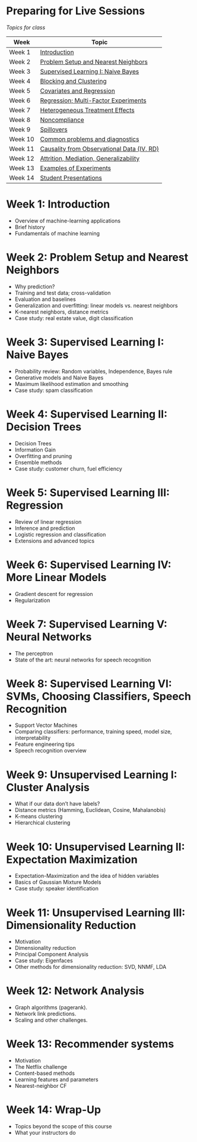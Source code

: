 # Preparing for Live Sessions 

*Topics for class*

| Week  | Topic |
|------|----------| 
|Week 1 | [Introduction](#week-1-introduction) | 
|Week 2 | [Problem Setup and Nearest Neighbors](#week-2-problem-setup-and-nearest-neighbors) |  
|Week 3 | [Supervised Learning I: Naive Bayes](#week-3-Supervised-Learning-I-Naive-Bayes) |
|Week 4 | [Blocking and Clustering](#week-4-blocking-and-clustering) |
|Week 5 | [Covariates and Regression](#week-5-covariates-and-regression) |
|Week 6 | [Regression; Multi-Factor Experiments](#week-6-regression-multi-factor-experiments) |
|Week 7 | [Heterogeneous Treatment Effects ](#week-7-heterogeneous-treatment-effects) |
|Week 8 | [Noncompliance](#week-8-noncompliance) |
|Week 9 | [Spillovers](#week-9-spillovers) |
|Week 10 | [Common problems and diagnostics](#week-10-common-problems-and-diagnostics) |
|Week 11 | [Causality from Observational Data (IV, RD)](#week-11---causality-from-observational-data-iv-rd) | 
|Week 12 | [Attrition, Mediation, Generalizability](#week-12---attrition-mediation-generalizability) |
|Week 13 | [Examples of Experiments](#week-13---examples-of-experiments) |
|Week 14 | [Student Presentations](#student-presentations-plan-on-15-20-min-plus-time-for-questions) |


# Week 1: Introduction
 * Overview of machine-learning applications
 * Brief history
 * Fundamentals of machine learning

# Week 2: Problem Setup and Nearest Neighbors
 * Why prediction?
 * Training and test data; cross-validation
 * Evaluation and baselines
 * Generalization and overfitting: linear models vs. nearest neighbors
 * K-nearest neighbors, distance metrics
 * Case study: real estate value, digit classification

# Week 3: Supervised Learning I: Naive Bayes
 * Probability review: Random variables, Independence, Bayes rule
 * Generative models and Naive Bayes
 * Maximum likelihood estimation and smoothing
 * Case study: spam classification

# Week 4: Supervised Learning II: Decision Trees
 * Decision Trees
 * Information Gain
 * Overfitting and pruning
 * Ensemble methods
 * Case study: customer churn, fuel efficiency

# Week 5: Supervised Learning III: Regression
 * Review of linear regression
 * Inference and prediction
 * Logistic regression and classification
 * Extensions and advanced topics

# Week 6: Supervised Learning IV: More Linear Models
 * Gradient descent for regression
 * Regularization

# Week 7: Supervised Learning V: Neural Networks
 * The perceptron
 * State of the art: neural networks for speech recognition

# Week 8: Supervised Learning VI: SVMs, Choosing Classifiers, Speech Recognition
 * Support Vector Machines
 * Comparing classifiers: performance, training speed, model size, interpretability
 * Feature engineering tips
 * Speech recognition overview

# Week 9: Unsupervised Learning I: Cluster Analysis
 * What if our data don’t have labels?
 * Distance metrics (Hamming, Euclidean, Cosine, Mahalanobis)
 * K-means clustering
 * Hierarchical clustering

# Week 10: Unsupervised Learning II: Expectation Maximization
 * Expectation-Maximization and the idea of hidden variables
 * Basics of Gaussian Mixture Models
 * Case study: speaker identification

# Week 11: Unsupervised Learning III: Dimensionality Reduction
 * Motivation
 * Dimensionality reduction
 * Principal Component Analysis
 * Case study: Eigenfaces
 * Other methods for dimensionality reduction: SVD, NNMF, LDA

# Week 12: Network Analysis
 * Graph algorithms (pagerank).
 * Network link predictions.
 * Scaling and other challenges.

# Week 13: Recommender systems
 * Motivation
 * The Netflix challenge
 * Content-based methods
 * Learning features and parameters
 * Nearest-neighbor CF

# Week 14: Wrap-Up
 * Topics beyond the scope of this course
 * What your instructors do
